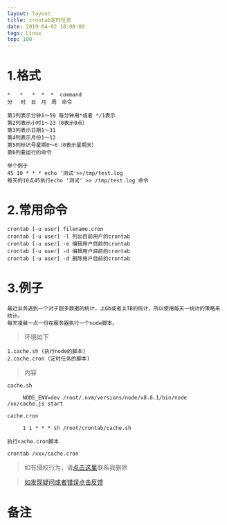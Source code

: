 ```yaml
---
layout: layout
title: crontab定时任务
date: 2019-04-02 18:00:00
tags: Linux
top: 100
---
```

# 1.格式
    
    *   *   *  *  *  command
    分　 时　日　月　周　命令 
    
    第1列表示分钟1～59 每分钟用*或者 */1表示 
    第2列表示小时1～23（0表示0点） 
    第3列表示日期1～31 
    第4列表示月份1～12 
    第5列标识号星期0～6（0表示星期天） 
    第6列要运行的命令 
    
    举个例子
    45 10 * * * echo '测试'>>/tmp/test.log
    每天的10点45执行echo '测试' >> /tmp/test.log 命令

# 2.常用命令
    
    crontab [-u user] filename.cron
    crontab [-u user] -l 列出目前用户的crontab
    crontab [-u user] -e 编辑用户目前的crontab
    crontab [-u user] -d 编辑用户目前的crontab
    crontab [-u user] -d 删除用户目前的crontab
    
# 3.例子
    
    最近业务遇到一个对于超多数据的统计，上Gb或者上TB的统计，所以使用每天一统计的策略来统计。
    每天凌晨一点一份在服务器执行一个node脚本。
    
>环境如下
        
    1.cache.sh (执行node的脚本)
    2.cache.cron (定时任务的脚本)
        
>内容
    
    cache.sh
        
         NODE_ENV=dev /root/.nvm/versions/node/v8.8.1/bin/node  /xx/cache.js start
    
    cache.cron
         
         1 1 * * * sh /root/crontab/cache.sh
        
    执行cache.cron脚本
    
    crontab /xxx/cache.cron

>如有侵权行为，请[点击这里](https://github.com/mattmengCooper/MattMeng_hexo/issues)联系我删除

>[如发现疑问或者错误点击反馈](https://github.com/mattmengCooper/MattMeng_hexo/issues)

# 备注

